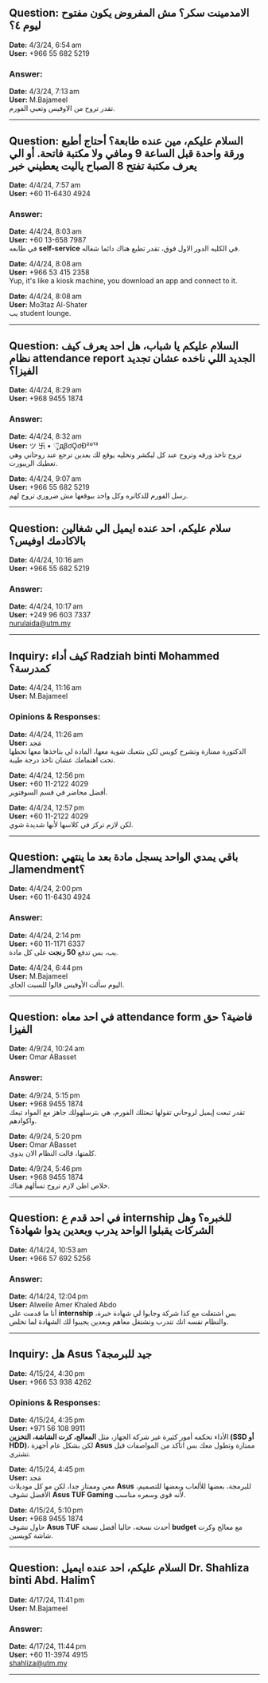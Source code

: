 ## Question: الامدمينت سكر؟ مش المفروض يكون مفتوح ليوم ٤؟
**Date:** 4/3/24, 6:54 am  
**User:** +966 55 682 5219  

### Answer:
**Date:** 4/3/24, 7:13 am  
**User:** M.Bajameel  
تقدر تروح من الاوفيس وتعبي الفورم.  

---

## Question: السلام عليكم، مين عنده طابعة؟  أحتاج أطبع ورقة واحدة قبل الساعة 9 ومافي ولا مكتبة فاتحة. أو الي يعرف مكتبة تفتح 8 الصباح ياليت يعطيني خبر
**Date:** 4/4/24, 7:57 am  
**User:** +60 11-6430 4924  

### Answer:
**Date:** 4/4/24, 8:03 am  
**User:** +60 13-658 7987  
في طابعه **self-service** في الكليه الدور الاول فوق، تقدر تطبع هناك دائما شغاله.  

**Date:** 4/4/24, 8:08 am  
**User:** +966 53 415 2358  
Yup, it's like a kiosk machine, you download an app and connect to it.  

**Date:** 4/4/24, 8:08 am  
**User:** Mo3taz Al-Shater  
يب student lounge.  

---

## Question: السلام عليكم يا شباب، هل احد يعرف كيف نظام **attendance report** الجديد اللي ناخده عشان تجديد الفيزا؟
**Date:** 4/4/24, 8:29 am  
**User:** +968 9455 1874  

### Answer:
**Date:** 4/4/24, 8:32 am  
**User:** ツ ‏卐 • ♡̬̩̃дβơǪơĐ²º¹³  
تروح تاخذ ورقه وتروح عند كل ليكشر وتخليه يوقع لك بعدين ترجع عند روحاني وهي تعطيك الريبورت.  

**Date:** 4/4/24, 9:07 am  
**User:** +966 55 682 5219  
رسل الفورم للدكاتره وكل واحد بيوقعها مش ضروري تروح لهم.  

---

## Question: سلام عليكم، احد عنده ايميل الي شغالين بالاكادمك اوفيس؟
**Date:** 4/4/24, 10:16 am  
**User:** +966 55 682 5219  

### Answer:
**Date:** 4/4/24, 10:17 am  
**User:** +249 96 603 7337  
nurulaida@utm.my  

---

## Inquiry: كيف أداء **Radziah binti Mohammed** كمدرسة؟
**Date:** 4/4/24, 11:16 am  
**User:** M.Bajameel  

### Opinions & Responses:
**Date:** 4/4/24, 11:26 am  
**User:** مَجد  
الدكتورة ممتازة وتشرح كويس لكن بتتعبك شوية معها، المادة لي بتاخذها معها تحطها تحت اهتمامك عشان تاخذ درجة طيبة.  

**Date:** 4/4/24, 12:56 pm  
**User:** +60 11-2122 4029  
أفضل محاضر في قسم السوفتوير.  

**Date:** 4/4/24, 12:57 pm  
**User:** +60 11-2122 4029  
لكن لازم تركز في كلاسها لأنها شديدة شوي.  

---

## Question: باقي يمدي الواحد يسجل مادة بعد ما ينتهي الـ**amendment**؟
**Date:** 4/4/24, 2:00 pm  
**User:** +60 11-6430 4924  

### Answer:
**Date:** 4/4/24, 2:14 pm  
**User:** +60 11-1171 6337  
يب، بس تدفع **50 رنجت** على كل مادة.  

**Date:** 4/4/24, 6:44 pm  
**User:** M.Bajameel  
اليوم سألت الأوفيس قالوا للسبت الجاي.  

---

## Question: في احد معاه **attendance form** فاضية؟ حق الفيزا
**Date:** 4/9/24, 10:24 am  
**User:** Omar ABasset  

### Answer:
**Date:** 4/9/24, 5:15 pm  
**User:** +968 9455 1874  
تقدر تبعت إيميل لروحاني تقولها تبعتلك الفورم، هي بترسلهولك جاهز مع المواد تبعك واكوادهم.  

**Date:** 4/9/24, 5:20 pm  
**User:** Omar ABasset  
كلمتها، قالت النظام الان يدوي.  

**Date:** 4/9/24, 5:46 pm  
**User:** +968 9455 1874  
خلاص اظن لازم تروح تسألهم هناك.  

---

## Question: في احد قدم ع **internship** للخبره؟ وهل الشركات يقبلوا الواحد يدرب وبعدين يدوا شهادة؟
**Date:** 4/14/24, 10:53 am  
**User:** +966 57 692 5256  

### Answer:
**Date:** 4/14/24, 12:04 pm  
**User:** Alweile Amer Khaled Abdo  
أنا ما قدمت على **internship** بس اشتغلت مع كذا شركة وجابوا لي شهادة خبرة، والنظام نفسه انك تتدرب وتشتغل معاهم وبعدين يجيبوا لك الشهادة لما تخلص.  

---

## Inquiry: هل **Asus** جيد للبرمجة؟
**Date:** 4/15/24, 4:30 pm  
**User:** +966 53 938 4262  

### Opinions & Responses:
**Date:** 4/15/24, 4:35 pm  
**User:** +971 56 108 9911  
الأداء تحكمه أمور كثيرة غير شركة الجهاز، مثل **المعالج، كرت الشاشة، التخزين (SSD أو HDD)**، لكن بشكل عام أجهزة **Asus** ممتازة وتطول معك بس اتأكد من المواصفات قبل تشتري.  

**Date:** 4/15/24, 4:45 pm  
**User:** مَجد  
معي وممتاز جدا، لكن مو كل موديلات **Asus** للبرمجة، بعضها للألعاب وبعضها للتصميم، الأفضل تشوف **Asus TUF Gaming** لأنه قوي وسعره مناسب.  

**Date:** 4/15/24, 5:10 pm  
**User:** +968 9455 1874  
حاول تشوف **Asus TUF** أحدث نسخه، حاليا أفضل نسخة **budget** مع معالج وكرت شاشة كويسين.  

---

## Question: السلام عليكم، احد عنده ايميل **Dr. Shahliza binti Abd. Halim**؟
**Date:** 4/17/24, 11:41 pm  
**User:** M.Bajameel  

### Answer:
**Date:** 4/17/24, 11:44 pm  
**User:** +60 11-3974 4915  
shahliza@utm.my  

---
